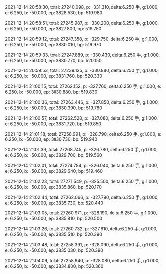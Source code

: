 2021-12-14 20:58:30, total: 27240.098, p: -331.310, delta:6.250 手, g:1.000, e: 6.250, b: -50.000, ep: 3828.530, bp: 519.980

2021-12-14 20:58:51, total: 27245.987, p: -330.200, delta:6.250 手, g:1.000, e: 6.250, b: -50.000, ep: 3827.800, bp: 519.750

2021-12-14 20:59:12, total: 27247.358, p: -329.750, delta:6.250 手, g:1.000, e: 6.250, b: -50.000, ep: 3830.010, bp: 519.970

2021-12-14 20:59:33, total: 27247.889, p: -330.430, delta:6.250 手, g:1.000, e: 6.250, b: -50.000, ep: 3830.770, bp: 520.150

2021-12-14 20:59:53, total: 27239.125, p: -330.880, delta:6.250 手, g:1.000, e: 6.250, b: -50.000, ep: 3831.760, bp: 520.330

2021-12-14 21:00:15, total: 27262.152, p: -327.760, delta:6.250 手, g:1.000, e: 6.250, b: -50.000, ep: 3830.880, bp: 519.830

2021-12-14 21:00:36, total: 27263.446, p: -327.850, delta:6.250 手, g:1.000, e: 6.250, b: -50.000, ep: 3830.390, bp: 519.780

2021-12-14 21:00:57, total: 27262.528, p: -327.080, delta:6.250 手, g:1.000, e: 6.250, b: -50.000, ep: 3831.720, bp: 519.850

2021-12-14 21:01:18, total: 27258.991, p: -328.790, delta:6.250 手, g:1.000, e: 6.250, b: -50.000, ep: 3830.730, bp: 519.940

2021-12-14 21:01:39, total: 27268.745, p: -326.780, delta:6.250 手, g:1.000, e: 6.250, b: -50.000, ep: 3829.700, bp: 519.560

2021-12-14 21:02:01, total: 27274.784, p: -326.040, delta:6.250 手, g:1.000, e: 6.250, b: -50.000, ep: 3829.640, bp: 519.460

2021-12-14 21:02:23, total: 27271.549, p: -325.500, delta:6.250 手, g:1.000, e: 6.250, b: -50.000, ep: 3835.860, bp: 520.170

2021-12-14 21:02:44, total: 27262.066, p: -327.790, delta:6.250 手, g:1.000, e: 6.250, b: -50.000, ep: 3835.730, bp: 520.440

2021-12-14 21:03:05, total: 27260.971, p: -328.190, delta:6.250 手, g:1.000, e: 6.250, b: -50.000, ep: 3835.810, bp: 520.500

2021-12-14 21:03:26, total: 27260.732, p: -327.610, delta:6.250 手, g:1.000, e: 6.250, b: -50.000, ep: 3835.510, bp: 520.390

2021-12-14 21:03:48, total: 27258.391, p: -328.090, delta:6.250 手, g:1.000, e: 6.250, b: -50.000, ep: 3835.030, bp: 520.390

2021-12-14 21:04:09, total: 27258.840, p: -328.080, delta:6.250 手, g:1.000, e: 6.250, b: -50.000, ep: 3834.800, bp: 520.360